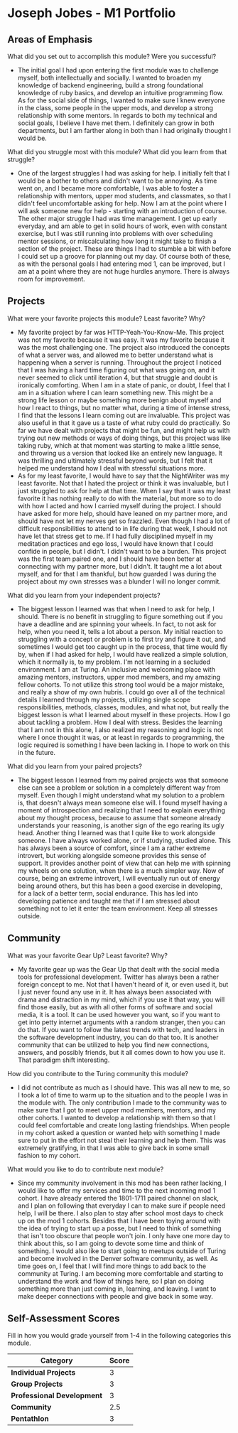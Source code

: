 # Joseph Jobes - M1 Portfolio

## Areas of Emphasis

What did you set out to accomplish this module? Were you successful?
* The initial goal I had upon entering the first module was to challenge myself, both intellectually and socially. I wanted to broaden my knowledge of backend engineering, build a strong foundational knowledge of ruby basics, and develop an intuitive programming flow. As for the social side of things, I wanted to make sure I knew everyone in the class, some people in the upper mods, and develop a strong relationship with some mentors. In regards to both my technical and social goals, I believe I have met them. I definitely can grow in both departments, but I am farther along in both than I had originally thought I would be.

What did you struggle most with this module? What did you learn from that struggle?
* One of the largest struggles I had was asking for help. I initially felt that I would be a bother to others and didn't want to be annoying. As time went on, and I became more comfortable, I was able to foster a relationship with mentors, upper mod students, and classmates, so that I didn't feel uncomfortable asking for help. Now I am at the point where I will ask someone new for help - starting with an introduction of course. The other major struggle I had was time management. I get up early everyday, and am able to get in solid hours of work, even with constant exercise, but I was still running into problems with over scheduling mentor sessions, or miscalculating how long it might take to finish a section of the project. These are things I had to stumble a bit with before I could set up a groove for planning out my day. Of course both of these, as with the personal goals I had entering mod 1, can be improved, but I am at a point where they are not huge hurdles anymore. There is always room for improvement.

## Projects

What were your favorite projects this module? Least favorite? Why?
* My favorite project by far was HTTP-Yeah-You-Know-Me. This project was not my favorite because it was easy. It was my favorite because it was the most challenging one. The project also introduced the concepts of what a server was, and allowed me to better understand what is happening when a server is running. Throughout the project I noticed that I was having a hard time figuring out what was going on, and it never seemed to click until iteration 4, but that struggle and doubt is ironically comforting. When I am in a state of panic, or doubt, I feel that I am in a situation where I can learn something new. This might be a strong life lesson or maybe something more benign about myself and how I react to things, but no matter what, during a time of intense stress, I find that the lessons I learn coming out are invaluable. This project was also useful in that it gave us a taste of what ruby could do practically. So far we have dealt with projects that might be fun, and might help us with trying out new methods or ways of doing things, but this project was like taking ruby, which at that moment was starting to make a little sense, and throwing us a version that looked like an entirely new language. It was thrilling and ultimately stressful beyond words, but I felt that it helped me understand how I deal with stressful situations more.
* As for my least favorite, I would have to say that the NightWriter was my least favorite. Not that I hated the project or think it was invaluable, but I just struggled to ask for help at that time. When I say that it was my least favorite it has nothing really to do with the material, but more so to do with how I acted and how I carried myself during the project. I should have asked for more help, should have leaned on my partner more, and should have not let my nerves get so frazzled. Even though I had a lot of difficult responsibilities to attend to in life during that week, I should not have let that stress get to me. If I had fully disciplined myself in my meditation practices and ego loss, I would have known that I could confide in people, but I didn't. I didn't want to be a burden. This project was the first team paired one, and I should have been better at connecting with my partner more, but I didn't. It taught me a lot about myself, and for that I am thankful, but how guarded I was during the project about my own stresses was a blunder I will no longer commit.

What did you learn from your independent projects?
* The biggest lesson I learned was that when I need to ask for help, I should. There is no benefit in struggling to figure something out if you have a deadline and are spinning your wheels. In fact, to not ask for help, when you need it, tells a lot about a person. My initial reaction to struggling with a concept or problem is to first try and figure it out, and sometimes I would get too caught up in the process, that time would fly by, when if I had asked for help, I would have realized a simple solution, which it normally is, to my problem. I'm not learning in a secluded environment. I am at Turing. An inclusive and welcoming place with amazing mentors, instructors, upper mod members, and my amazing fellow cohorts. To not utilize this strong tool would be a major mistake, and really a show of my own hubris. I could go over all of the technical details I learned through my projects, utilizing single scope responsibilities, methods, classes, modules, and what not, but really the biggest lesson is what I learned about myself in these projects. How I go about tackling a problem. How I deal with stress. Besides the learning that I am not in this alone, I also realized my reasoning and logic is not where I once thought it was, or at least in regards to programming, the logic required is something I have been lacking in. I hope to work on this in the future.

What did you learn from your paired projects?
* The biggest lesson I learned from my paired projects was that someone else can see a problem or solution in a completely different way from myself. Even though I might understand what my solution to a problem is, that doesn't always mean someone else will. I found myself having a moment of introspection and realizing that I need to explain everything about my thought process, because to assume that someone already understands your reasoning, is another sign of the ego rearing its ugly head. Another thing I learned was that I quite like to work alongside someone. I have always worked alone, or if studying, studied alone. This has always been a source of comfort, since I am a rather extreme introvert, but working alongside someone provides this sense of support. It provides another point of view that can help me with spinning my wheels on one solution, when there is a much simpler way. Now of course, being an extreme introvert, I will eventually run out of energy being around others, but this has been a good exercise in developing, for a lack of a better term, social endurance. This has led into developing patience and taught me that if I am stressed about something not to let it enter the team environment. Keep all stresses outside.

## Community

What was your favorite Gear Up? Least favorite? Why?
* My favorite gear up was the Gear Up that dealt with the social media tools for professional development. Twitter has always been a rather foreign concept to me. Not that I haven't heard of it, or even used it, but I just never found any use in it. It has always been associated with drama and distraction in my mind, which if you use it that way, you will find those easily, but as with all other forms of software and social media, it is a tool. It can be used however you want, so if you want to get into petty internet arguments with a random stranger, then you can do that. If you want to follow the latest trends with tech, and leaders in the software development industry, you can do that too. It is another community that can be utilized to help you find new connections, answers, and possibly friends, but it all comes down to how you use it. That paradigm shift interesting.

How did you contribute to the Turing community this module?
* I did not contribute as much as I should have. This was all new to me, so I took a lot of time to warm up to the situation and to the people I was in the module with. The only contribution I made to the community was to make sure that I got to meet upper mod members, mentors, and my other cohorts. I wanted to develop a relationship with them so that I could feel comfortable and create long lasting friendships. When people in my cohort asked a question or wanted help with something I made sure to put in the effort not steal their learning and help them. This was extremely gratifying, in that I was able to give back in some small fashion to my cohort.

What would you like to do to contribute next module?
* Since my community involvement in this mod has been rather lacking, I would like to offer my services and time to the next incoming mod 1 cohort. I have already entered the 1801-1711 paired channel on slack, and I plan on following that everyday I can to make sure if people need help, I will be there. I also plan to stay after school most days to check up on the mod 1 cohorts. Besides that I have been toying around with the idea of trying to start up a posse, but I need to think of something that isn't too obscure that people won't join. I only have one more day to think about this, so I am going to devote some time and think of something. I would also like to start going to meetups outside of Turing and become involved in the Denver software community, as well. As time goes on, I feel that I will find more things to add back to the community at Turing. I am becoming more comfortable and starting to understand the work and flow of things here, so I plan on doing something more than just coming in, learning, and leaving. I want to make deeper connections with people and give back in some way.


## Self-Assessment Scores

Fill in how you would grade yourself from 1-4 in the following categories this module.

| Category                     | Score |
| -----------------------------| ----- |
| **Individual Projects**      |   3   |
| **Group Projects**           |   3   |
| **Professional Development** |   3   |
| **Community**                |  2.5  |
| **Pentathlon**               |   3   |
